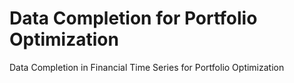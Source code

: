 # Data Completion for Portfolio Optimization
 Data Completion in Financial Time Series for Portfolio Optimization
